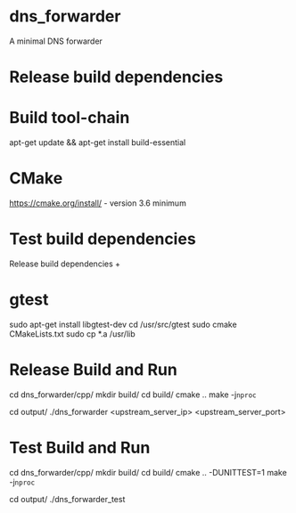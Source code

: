 # dns_forwarder
A minimal DNS forwarder 

# Release build dependencies
# Build tool-chain
apt-get update && apt-get install build-essential
# CMake
https://cmake.org/install/ - version 3.6 minimum

# Test build dependencies

Release build dependencies
        +
# gtest
sudo apt-get install libgtest-dev
cd /usr/src/gtest
sudo cmake CMakeLists.txt
sudo cp *.a /usr/lib 

# Release Build and Run

cd dns_forwarder/cpp/
mkdir build/
cd build/
cmake ..
make -j`nproc`

cd output/
./dns_forwarder <upstream_server_ip> <upstream_server_port>

# Test Build and Run
cd dns_forwarder/cpp/
mkdir build/
cd build/
cmake .. -DUNITTEST=1
make -j`nproc`

cd output/
./dns_forwarder_test

